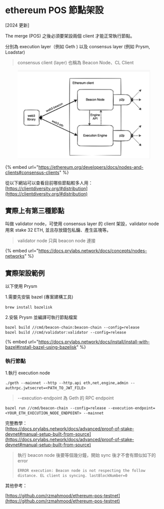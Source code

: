 # ethereum POS 節點架設

\[2024 更新]

The merge (POS) 之後必須要架設兩個 client 才能正常執行節點。

分別為 execution layer（例如 Geth ) 以及 consensus layer (例如 Prysm, Loadstar)

> consensus client (layer) 也稱為 Beacon Node、CL Client

<figure><img src=".gitbook/assets/截圖 2024-02-28 上午11.36.20.png" alt=""><figcaption></figcaption></figure>

{% embed url="https://ethereum.org/developers/docs/nodes-and-clients#consensus-clients" %}

從以下網站可以查看目前哪些節點較多人用：\
[https://clientdiversity.org/#distribution](https://clientdiversity.org/#distribution)

## 實際上有第三種節點

叫做 validator node，可使用  consensus layer 的 client 架設，validator node 用來 stake 32 ETH, 並且存放錢包私鑰、產生區塊等。

> validator node 只與 beacon node 連接

{% embed url="https://docs.prylabs.network/docs/concepts/nodes-networks" %}

## 實際架設範例

以下使用 Prysm

1.需要先安裝 bazel (專案建構工具)

`brew install bazelisk`

2.安裝 Prysm 並編譯可執行節點檔案

```
bazel build //cmd/beacon-chain:beacon-chain --config=release
bazel build //cmd/validator:validator --config=release
```

{% embed url="https://docs.prylabs.network/docs/install/install-with-bazel#install-bazel-using-bazelisk" %}

### 執行節點

1.執行 execution node

```
./geth --mainnet --http --http.api eth,net,engine,admin --authrpc.jwtsecret=<PATH_TO_JWT_FILE> 
```

> \--execution-endpoint 為 Geth 的 RPC endpoint

```
bazel run //cmd/beacon-chain --config=release --execution-endpoint=<YOUR_ETH_EXECUTION_NODE_ENDPOINT> --mainnet
```

完整教學：\
[https://docs.prylabs.network/docs/advanced/proof-of-stake-devnet#manual-setup-built-from-source](https://docs.prylabs.network/docs/advanced/proof-of-stake-devnet#manual-setup-built-from-source)

> 執行 beacon node 後要等個幾分鐘，開始 sync 後才不會有類似如下的 error
>
> ```
> ERROR execution: Beacon node is not respecting the follow distance. EL client is syncing. lastBlockNumber=0
> ```

其他參考：

[https://github.com/rzmahmood/ethereum-pos-testnet](https://github.com/rzmahmood/ethereum-pos-testnet)
